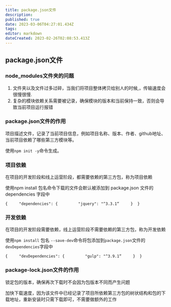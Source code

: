 ```yaml
---
title: package.json文件
description: 
published: true
date: 2023-03-06T04:27:01.434Z
tags: 
editor: markdown
dateCreated: 2023-02-26T02:08:53.413Z
---
```


## package.json文件

### node_modules文件夹的问题

1. 文件夹以及文件过多过碎，当我们将项目整体拷贝给别人的时候,，传输速度会很慢很慢.
2. 复杂的模块依赖关系需要被记录，确保模块的版本和当前保持一致，否则会导致当前项目运行报错

### package.json文件的作用

项目描述文件，记录了当前项目信息，例如项目名称、版本、作者、github地址、当前项目依赖了哪些第三方模块等。

使用`npm init -y`命令生成。

### **项目依赖**

在项目的开发阶段和线上运营阶段，都需要依赖的第三方包，称为项目依赖

使用npm install 包名命令下载的文件会默认被添加到 package.json 文件的 dependencies 字段中

`{     "dependencies": {         "jquery": "^3.3.1“     }  }`

### **开发依赖**

在项目的开发阶段需要依赖，线上运营阶段不需要依赖的第三方包，称为开发依赖

使用`npm install` 包名 `--save-dev`命令将包添加到`package.json`文件的`devDependencies`字段中

`{     "devDependencies": {         "gulp": "^3.9.1“     }  }`

### package-lock.json文件的作用

锁定包的版本，确保再次下载时不会因为包版本不同而产生问题

加快下载速度，因为该文件中已经记录了项目所依赖第三方包的树状结构和包的下载地址，重新安装时只需下载即可，不需要做额外的工作
